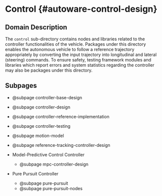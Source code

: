 Control {#autoware-control-design}
=======

## Domain Description

The `control` sub-directory contains nodes and libraries related to the controller functionalities of the vehicle. Packages under this directory enables the autonomous vehicle to follow a reference trajectory appropriately by converting the input trajectory into longitudinal and lateral (steering) commands. To ensure safety, testing framework modules and libraries which report errors and system statistics regarding the controller may also be packages under this directory.

## Subpages

- @subpage controller-base-design
- @subpage controller-design
- @subpage controller-reference-implementation
- @subpage controller-testing
- @subpage motion-model
- @subpage reference-tracking-controller-design

- Model-Predictive Control Controller
  - @subpage mpc-controller-design
- Pure Pursuit Controller
  - @subpage pure-pursuit
  - @subpage pure-pursuit-nodes
